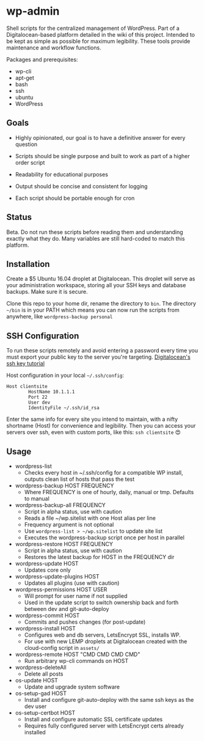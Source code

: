 # wp-admin
Shell scripts for the centralized management of WordPress.
Part of a Digitalocean-based platform detailed in the wiki of this project.
Intended to be kept as simple as possible for maximum legibility.
These tools provide maintenance and workflow functions.

Packages and prerequisites:

* wp-cli
* apt-get
* bash
* ssh
* ubuntu
* WordPress

## Goals
* Highly opinionated, our goal is to have a definitive answer for every question

* Scripts should be single purpose and built to work as part of a higher order script

* Readability for educational purposes

* Output should be concise and consistent for logging

* Each script should be portable enough for cron

## Status
Beta.
Do not run these scripts before reading them and understanding exactly what they do.
Many variables are still hard-coded to match this platform.

## Installation
Create a $5 Ubuntu 16.04 droplet at Digitalocean. This droplet will serve as your administration workspace, storing all your SSH keys and database backups. 
Make sure it is secure.

Clone this repo to your home dir, rename the directory to `bin`. 
The directory `~/bin` is in your PATH which means you can now run the scripts from anywhere, like `wordpress-backup personal`

## SSH Configuration
To run these scripts remotely and avoid entering a password every time you must export your public key to the server you're targeting. 
[Digitalocean's ssh key tutorial](https://www.digitalocean.com/community/tutorials/how-to-set-up-ssh-keys--2.)

Host configuration in your local `~/.ssh/config`:

```
Host clientsite
        HostName 10.1.1.1
        Port 22
        User dev
        IdentityFile ~/.ssh/id_rsa
```
Enter the same info for every site you intend to maintain, with a nifty shortname (Host) for convenience and legibility. Then you can access your servers over ssh, even with custom ports, like this: `ssh clientsite` 😍

## Usage

- wordpress-list
	- Checks every host in ~/.ssh/config for a compatible WP install, outputs clean list of hosts that pass the test
- wordpress-backup HOST FREQUENCY
	- Where FREQUENCY is one of hourly, daily, manual or tmp. Defaults to manual
- wordpress-backup-all FREQUENCY
	- Script in alpha status, use with caution
	- Reads a file ~/wp.sitelist with one Host alias per line
	- Frequency argument is not optional
	- Use `wordpress-list > ~/wp.sitelist` to update site list
	- Executes the wordpress-backup script once per host in parallel
- wordpress-restore HOST FREQUENCY
	- Script in alpha status, use with caution
	- Restores the latest backup for HOST in the FREQUENCY dir
- wordpress-update HOST
	- Updates core only
- wordpress-update-plugins HOST
	- Updates all plugins (use with caution)
- wordpress-permissions HOST USER
	- Will prompt for user name if not supplied
	- Used in the update script to switch ownership back and forth between dev and git-auto-deploy
- wordpress-commit HOST
	- Commits and pushes changes (for post-update)
- wordpress-install HOST
	- Configures web and db servers, LetsEncrypt SSL, installs WP. 
	- For use with new LEMP droplets at Digitalocean created with the cloud-config script in `assets/`
- wordpress-remote HOST "CMD CMD CMD CMD"
	- Run arbitrary wp-cli commands on HOST
- wordpress-deleteAll
	- Delete all posts
- os-update HOST
	- Update and upgrade system software
- os-setup-gad HOST
	- Install and configure git-auto-deploy with the same ssh keys as the dev user
- os-setup-certbot HOST
	- Install and configure automatic SSL certificate updates
	- Requires fully configured server with LetsEncrypt certs already installed



